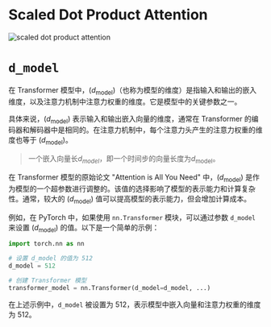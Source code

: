 # Scaled Dot Product Attention
![scaled dot product attention](https://uvadlc-notebooks.readthedocs.io/en/latest/_images/scaled_dot_product_attn.svg)

# `d_model`
在 Transformer 模型中，\($d_{\text{model}}$\)（也称为模型的维度）是指输入和输出的嵌入维度，以及注意力机制中注意力权重的维度。它是模型中的关键参数之一。

具体来说，\($d_{\text{model}}$\) 表示输入和输出嵌入向量的维度，通常在 Transformer 的编码器和解码器中是相同的。在注意力机制中，每个注意力头产生的注意力权重的维度也等于 \($d_{\text{model}}$\)。

> 一个嵌入向量长$d_{model}$，即一个时间步的向量长度为$d_\text{model}$。

在 Transformer 模型的原始论文 "Attention is All You Need" 中，\($d_{\text{model}}$\) 是作为模型的一个超参数进行调整的。该值的选择影响了模型的表示能力和计算复杂性。通常，较大的 \($d_{\text{model}}$\) 值可以提高模型的表示能力，但会增加计算成本。

例如，在 PyTorch 中，如果使用 `nn.Transformer` 模块，可以通过参数 `d_model` 来设置 \($d_{\text{model}}$\) 的值。以下是一个简单的示例：

```python
import torch.nn as nn

# 设置 d_model 的值为 512
d_model = 512

# 创建 Transformer 模型
transformer_model = nn.Transformer(d_model=d_model, ...)
```

在上述示例中，`d_model` 被设置为 512，表示模型中嵌入向量和注意力权重的维度为 512。